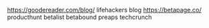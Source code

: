 https://goodereader.com/blog/
lifehackers blog
https://betapage.co/
producthunt
betalist
betabound
preaps
techcrunch

